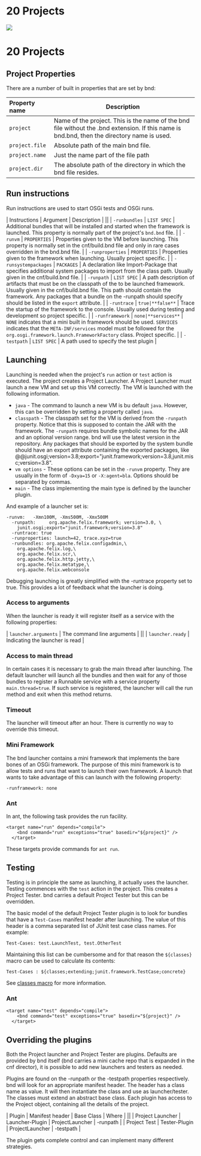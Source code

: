 # 20 Projects



![][1]



# 20 Projects

## Project Properties

There are a number of built in properties that are set by bnd: 



| Property name  | Description                                                                                                                                 |
|:-------------- | ------------------------------------------------------------------------------------------------------------------------------------------- |
| `project`      | Name of the project. This is the name of the bnd file without the .bnd extension. If this name is bnd.bnd, then the directory name is used. |
| `project.file` | Absolute path of the main bnd file.                                                                                                         |
| `project.name` | Just the name part of the file path                                                                                                         |
| `project.dir`  | The absolute path of the directory in which the bnd file resides.                                                                           |



## Run instructions

Run instructions are used to start OSGi tests and OSGi runs. 



















| Instructions         | Argument            | Description                                                                                                                                                                                                                                                                           |
||
| `-runbundles`        | `LIST SPEC`         | Additional bundles that will be installed and started when the framework is launched. This property is normally part of the project's `bnd.bnd` file.                                                                                                                                 |
| `-runvm`             | `PROPERTIES`        | Properties given to the VM before launching. This property is normally set in the cnf/build.bnd file and only in rare cases overridden in the bnd.bnd file.                                                                                                                           |
| `-runproperties`     | `PROPERTIES`        | Properties given to the framework when launching. Usually project specific.                                                                                                                                                                                                           |
| `-runsystempackages` | `PACKAGES`          | A declaration like Import-Package that specifies additional system packages to import from the class path. Usually given in the cnf/build.bnd file.                                                                                                                                   |
| `-runpath`           | `LIST SPEC`         | A path description of artifacts that must be on the classpath of the to be launched framework. Usually given in the cnf/build.bnd file. This path should contain the framework. Any packages that a bundle on the -runpath should specify should be listed in the `export` attribute. |
| `-runtrace`          | `true|**false**`    | Trace the startup of the framework to the console. Usually used during testing and development so project specific.                                                                                                                                                                   |
| `-runframework`      | `none|**services**` | `NONE` indicates that a mini built in framework should be used. `SERVICES` indicates that the `META-INF/services` model must be followed for the `org.osgi.framework.launch.FrameworkFactory` class. Project specific.                                                                |
| `-testpath`          | `LIST SPEC`         | A path used to specify the test plugin                                                                                                                                                                                                                                                |



## Launching

Launching is needed when the project's `run` action or `test` action is executed. The project creates a Project Launcher. A Project Launcher must launch a new VM and set up this VM correctly. The VM is launched with the following information. 



*   `java` - The command to launch a new VM is bu default `java`. However, this can be overridden by setting a property called `java`. 
*   `classpath` - The classpath set for the VM is derived from the `-runpath` property. Notice that this is supposed to contain the JAR with the framework. The `-runpath` requires bundle symbolic names for the JAR and an optional version range. bnd will use the latest version in the repository. Any packages that should be exported by the system bundle should have an export attribute containing the exported packages, like @@junit.osgi;version=3.8;export="junit.framework;version=3.8,junit.misc;version=3.8". 
*   `vm options` - These options can be set in the `-runvm` property. They are usually in the form of `-Dxya=15` or `-X:agent=bla`. Options should be separated by commas. 
*   `main` - The class implementing the main type is defined by the launcher plugin. 

And example of a launcher set is: 



    -runvm:   -Xmn100M, -Xms500M, -Xmx500M
      -runpath: 	org.apache.felix.framework; version=3.0, \   
    	junit.osgi;export="junit.framework;version=3.8"
      -runtrace: true
      -runproperties: launch=42, trace.xyz=true
      -runbundles: org.apache.felix.configadmin,\  
    	org.apache.felix.log,\  
    	org.apache.felix.scr,\  
    	org.apache.felix.http.jetty,\   
    	org.apache.felix.metatype,\  
    	org.apache.felix.webconsole
    

Debugging launching is greatly simplified with the -runtrace property set to true. This provides a lot of feedback what the launcher is doing. 



### Access to arguments

When the launcher is ready it will register itself as a service with the following properties: 



| `launcher.arguments` | The command line arguments      |
||
| `launcher.ready`     | Indicating the launcher is read |



### Access to main thread

In certain cases it is necessary to grab the main thread after launching. The default launcher will launch all the bundles and then wait for any of those bundles to register a Runnable service with a service property `main.thread=true`. If such service is registered, the launcher will call the run method and exit when this method returns. 



### Timeout

The launcher will timeout after an hour. There is currently no way to override this timeout. 



### Mini Framework

The bnd launcher contains a mini framework that implements the bare bones of an OSGi framework. The purpose of this mini framework is to allow tests and runs that want to launch their own framework. A launch that wants to take advantage of this can launch with the following property: 



    -runframework: none
    



### Ant

In ant, the following task provides the run facility. 



    <target name="run" depends="compile">
        <bnd command="run" exceptions="true" basedir="${project}" />
      </target>
    

These targets provide commands for `ant run`. 



## Testing

Testing is in principle the same as launching, it actually uses the launcher. Testing commences with the `test` action in the project. This creates a Project Tester. bnd carries a default Project Tester but this can be overridden. 

The basic model of the default Project Tester plugin is to look for bundles that have a `Test-Cases` manifest header after launching. The value of this header is a comma separated list of JUnit test case class names. For example: 



    Test-Cases: test.LaunchTest, test.OtherTest
    

Maintaining this list can be cumbersome and for that reason the `${classes}` macro can be used to calculate its contents: 



    Test-Cases : ${classes;extending;junit.framework.TestCase;concrete}
    

See [classes macro][2] for more information. 



### Ant

    <target name="test" depends="compile">
        <bnd command="test" exceptions="true" basedir="${project}" />
      </target>
    



## Overriding the plugins

Both the Project launcher and Project Tester are plugins. Defaults are provided by bnd itself (bnd carries a mini cache repo that is expanded in the cnf director), it is possible to add new launchers and testers as needed. 

Plugins are found on the -runpath or the -testpath properties respectively. bnd will look for an appropriate manifest header. The header has a class name as value. It will then instantiate the class and use as launcher/tester. The classes must extend an abstract base class. Each plugin has access to the Project object, containing all the details of the project. 



| Plugin           | Manifest header | Base Class      | Where     |
||
| Project Launcher | Launcher-Plugin | ProjectLauncher | -runpath  |
| Project Test     | Tester-Plugin   | ProjectLauncher | -testpath |

The plugin gets complete control and can implement many different strategies.

 [1]: http://www.aqute.biz/uploads/Code/bnd.png ""
 [2]: http://localhost/pmwiki/pmwiki.php?n=Bnd.Macros#classes